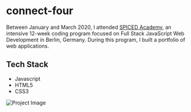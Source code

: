 # connect-four
Between January and March 2020, I attended <a href="http://www.spiced-academy.com/" target="_blank">SPICED Academy</a>, an intensive 12-week coding program focused on Full Stack JavaScript Web Development in Berlin, Germany. During this program, I built a portfolio of web applications.



## Tech Stack
 * Javascript
 * HTML5
 * CSS3

![Project Image](https://github.com/connectfour.gif?raw=true)

